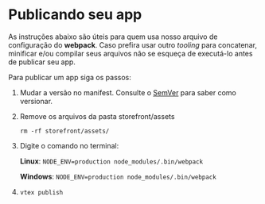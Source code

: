 # Publicando seu app

As instruções abaixo são úteis para quem usa nosso arquivo de configuração do **webpack**. Caso prefira usar outro _tooling_ para concatenar, minificar e/ou compilar seus arquivos não se esqueça de executá-lo antes de publicar seu app.

Para publicar um app siga os passos:

1. Mudar a versão no manifest. Consulte o [SemVer](http://semver.org/) para saber como versionar.
2. Remove os arquivos da pasta storefront/assets
	
	`rm -rf storefront/assets/`

3. Digite o comando no terminal:

    **Linux**: `NODE_ENV=production node_modules/.bin/webpack`

    **Windows**: `NODE_ENV=production node_modules/.bin/webpack`

4. `vtex publish`
